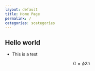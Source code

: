 ```yaml
---
layout: default
title: Home Page
permalink: /
categories: scategories
---
```

## Hello world
 - This is a test

 $$ \Omega = \phi 2 \pi $$
